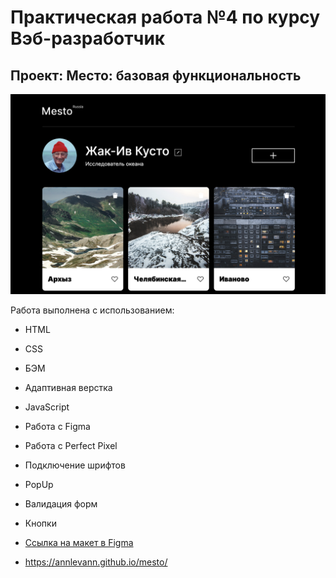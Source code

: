 # Практическая работа №4 по курсу Вэб-разработчик
## Проект: Место: базовая функциональность


![Место](src/images/Mesto.png)


Работа выполнена с использованием:
* HTML
* CSS
* БЭМ
* Адаптивная верстка
* JavaScript
* Работа с Figma
* Работа с Perfect Pixel
* Подключение шрифтов
* PopUp
* Валидация форм
* Кнопки

* [Ссылка на макет в Figma](https://www.figma.com/file/2cn9N9jSkmxD84oJik7xL7/JavaScript.-Sprint-4?node-id=0%3A1)

* https://annlevann.github.io/mesto/


